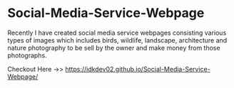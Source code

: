 # Social-Media-Service-Webpage
Recently I have created social media service webpages consisting various types of images which includes birds, wildlife, landscape, architecture and nature photography to be sell by the owner and make money from those photographs.

Checkout Here ->> https://idkdev02.github.io/Social-Media-Service-Webpage/
